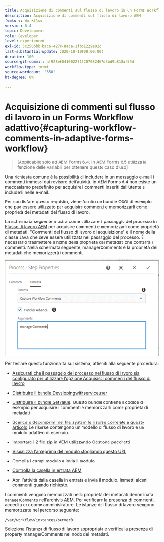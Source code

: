 ```yaml
---
title: Acquisizione di commenti sul flusso di lavoro in un Forms Workflow adattivo
description: Acquisizione di commenti sul flusso di lavoro AEM
feature: Workflow
version: 6.4
topic: Development
role: Developer
level: Experienced
exl-id: 5c250bbb-bac6-427d-8aca-1fbb1229e02c
last-substantial-update: 2020-10-10T00:00:00Z
duration: 100
source-git-commit: af928e60410022f12207082467d3bd9b818af59d
workflow-type: tm+mt
source-wordcount: '350'
ht-degree: 0%

---
```


# Acquisizione di commenti sul flusso di lavoro in un Forms Workflow adattivo{#capturing-workflow-comments-in-adaptive-forms-workflow}

>[Applicabile solo ad AEM Forms 6.4. In AEM Forms 6.5 utilizza la funzione delle variabili per ottenere questo caso d’uso]

Una richiesta comune è la possibilità di includere in un messaggio e-mail i commenti immessi dal revisore dell’attività. In AEM Forms 6.4 non esiste un meccanismo predefinito per acquisire i commenti inseriti dall’utente e includerli nelle e-mail.

Per soddisfare questo requisito, viene fornito un bundle OSGi di esempio che può essere utilizzato per acquisire commenti e memorizzarli come proprietà dei metadati del flusso di lavoro.

La schermata seguente mostra come utilizzare il passaggio del processo in [Flusso di lavoro AEM](http://localhost:4502/editor.html/conf/global/settings/workflow/models/CaptureComments.html) per acquisire commenti e memorizzarli come proprietà di metadati. &quot;Commenti del flusso di lavoro di acquisizione&quot; è il nome della classe Java che deve essere utilizzata nel passaggio del processo. È necessario trasmettere il nome della proprietà dei metadati che conterrà i commenti. Nella schermata seguente, managerComments è la proprietà dei metadati che memorizzerà i commenti.

![workflowcommenti1](assets/workflowcomments1.gif)

Per testare questa funzionalità sul sistema, attieniti alla seguente procedura:
* [Assicurati che il passaggio del processo nel flusso di lavoro sia configurato per utilizzare l’opzione Acquisisci commenti del flusso di lavoro](http://localhost:4502/editor.html/conf/global/settings/workflow/models/CaptureComments.html)

* [Distribuire il bundle Developingwithserviceuser](/help/forms/assets/common-osgi-bundles/DevelopingWithServiceUser.jar)

* [Distribuire il bundle SetValue](/help/forms/assets/common-osgi-bundles/SetValueApp.core-1.0-SNAPSHOT.jar). Questo bundle contiene il codice di esempio per acquisire i commenti e memorizzarli come proprietà di metadati

* [Scarica e decomprimi nel file system le risorse correlate a questo articolo](assets/capturecomments.zip) Le risorse contengono un modello di flusso di lavoro e un modulo adattivo di esempio.

* Importare i 2 file zip in AEM utilizzando Gestione pacchetti

* [Visualizza l’anteprima del modulo sfogliando questo URL](http://localhost:4502/content/dam/formsanddocuments/capturecomments/jcr:content?wcmmode=disabled)

* Compila i campi modulo e invia il modulo

* [Controlla la casella in entrata AEM](http://localhost:4502/aem/inbox)

* Apri l’attività dalla casella in entrata e invia il modulo. Immetti alcuni commenti quando richiesto.

I commenti vengono memorizzati nella proprietà dei metadati denominata `managerComments` nell’archivio AEM. Per verificare la presenza di commenti, accedi a crx come amministratore. Le istanze del flusso di lavoro vengono memorizzate nel percorso seguente:

`/var/workflow/instances/server0`

Seleziona l’istanza di flusso di lavoro appropriata e verifica la presenza di property managerComments nel nodo dei metadati.
